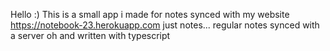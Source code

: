 Hello :)
This is a small app i made for notes synced with my website https://notebook-23.herokuapp.com
just notes... regular notes synced with a server
oh and written with typescript
